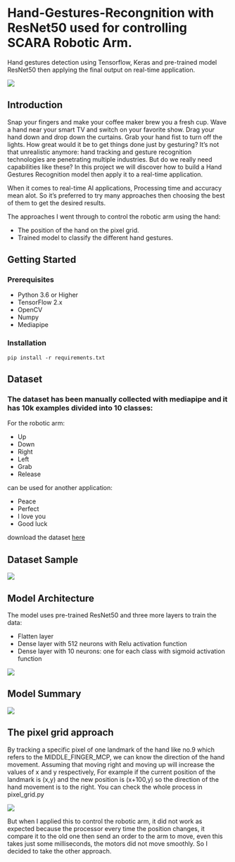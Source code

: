 # Hand-Gestures-Recongnition with ResNet50 used for controlling SCARA Robotic Arm.

Hand gestures detection using Tensorflow, Keras and pre-trained model ResNet50 then applying the final output on real-time application.

 ![](https://github.com/Muhameddemadd/Hand-Gestures-Recognition/blob/master/Readme_imgs/IMG-2319.gif)


## Introduction
Snap your fingers and make your coffee maker brew you a fresh cup. Wave a hand near your smart TV and switch on your favorite show. Drag your hand down and drop down the curtains. Grab your hand fist to turn off the lights. How great would it be to get things done just by gesturing? It’s not that unrealistic anymore: hand tracking and gesture recognition technologies are penetrating multiple industries. But do we really need capabilities like these? In this project we will discover how to build a Hand Gestures Recognition model then apply it to a real-time application.

When it comes to real-time AI applications, Processing time and accuracy mean alot. So it’s preferred to try many approaches then choosing the best of them to get the desired results.
 
The approaches I went through to control the robotic arm using the hand:
* The position of the hand on the pixel grid.
* Trained model to classify the different hand gestures.


## Getting Started
### Prerequisites
* Python 3.6 or Higher
* TensorFlow 2.x
* OpenCV
* Numpy
* Mediapipe

### Installation
```
pip install -r requirements.txt
```

## Dataset
### The dataset has been manually collected with mediapipe and it has 10k examples divided into 10 classes:
For the robotic arm:
* Up
* Down
* Right
* Left
* Grab
* Release 

can be used for another application:
* Peace
* Perfect 
* I love you
* Good luck

download the dataset [here](https://drive.google.com/file/d/1wpktVV_S7TxmSbABrLr9mL5WsnYU3d8Z/view?usp=share_link)

## Dataset Sample
![](https://github.com/Muhameddemadd/Hand-Gestures-Recognition/blob/master/Readme_imgs/collage%20(1).jpg)

## Model Architecture
The model uses pre-trained ResNet50 and three more layers to train the data:
* Flatten layer
* Dense layer with 512 neurons with Relu activation function
* Dense layer with 10 neurons: one for each class with sigmoid activation function

![](https://github.com/Muhameddemadd/Hand-Gestures-Recognition/blob/master/Readme_imgs/ResNet%20arch.png)

## Model Summary
![](https://github.com/Muhameddemadd/Hand-Gestures-Recognition/blob/master/Readme_imgs/summary.png)

## The pixel grid approach

By tracking a specific pixel of one landmark of the hand like no.9 which refers to the MIDDLE_FINGER_MCP, we can know the direction of the hand movement. Assuming that moving right and moving up will increase the values of x and y respectively, For example if the current position of the landmark is (x,y) and the new position is (x+100,y) so the direction of the hand movement is to the right. You can check the whole process in pixel_grid.py 

![](https://github.com/Muhameddemadd/Hand-Gestures-Recognition/blob/master/Readme_imgs/hand_landmarks.png)

But when I applied this to control the robotic arm, it did not work as expected because the processor every time the position changes, it compare it to the old one then send an order to the arm to move, even this takes just some milliseconds, the motors did not move smoothly. So I decided to take the other approach.

